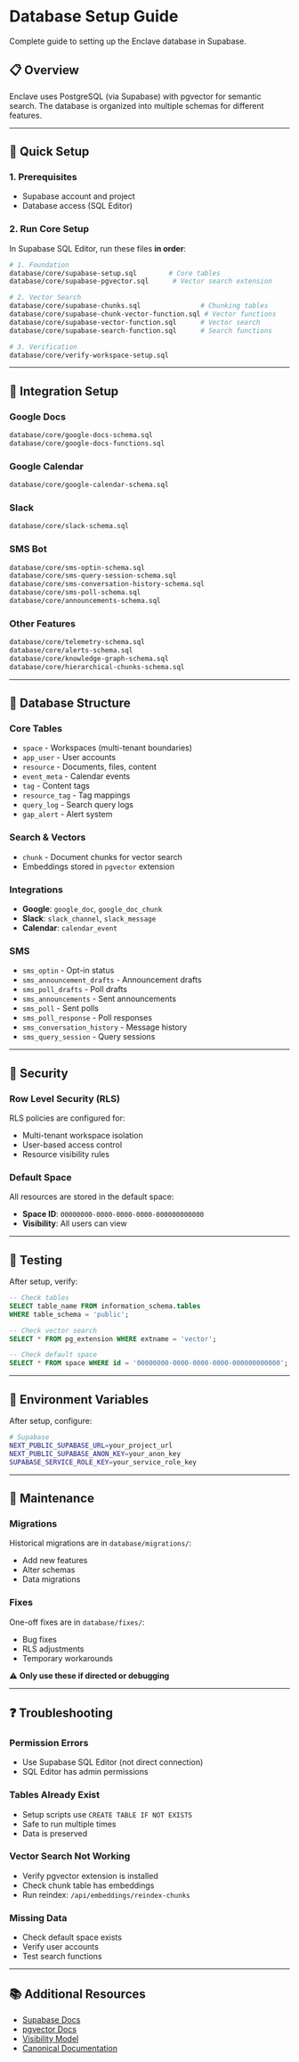 # Database Setup Guide

Complete guide to setting up the Enclave database in Supabase.

## 📋 Overview

Enclave uses PostgreSQL (via Supabase) with pgvector for semantic search. The database is organized into multiple schemas for different features.

---

## 🚀 Quick Setup

### 1. Prerequisites

- Supabase account and project
- Database access (SQL Editor)

### 2. Run Core Setup

In Supabase SQL Editor, run these files **in order**:

```bash
# 1. Foundation
database/core/supabase-setup.sql        # Core tables
database/core/supabase-pgvector.sql      # Vector search extension

# 2. Vector Search
database/core/supabase-chunks.sql               # Chunking tables
database/core/supabase-chunk-vector-function.sql # Vector functions
database/core/supabase-vector-function.sql      # Vector search
database/core/supabase-search-function.sql      # Search functions

# 3. Verification
database/core/verify-workspace-setup.sql
```

---

## 🔌 Integration Setup

### Google Docs
```bash
database/core/google-docs-schema.sql
database/core/google-docs-functions.sql
```

### Google Calendar
```bash
database/core/google-calendar-schema.sql
```

### Slack
```bash
database/core/slack-schema.sql
```

### SMS Bot
```bash
database/core/sms-optin-schema.sql
database/core/sms-query-session-schema.sql
database/core/sms-conversation-history-schema.sql
database/core/sms-poll-schema.sql
database/core/announcements-schema.sql
```

### Other Features
```bash
database/core/telemetry-schema.sql
database/core/alerts-schema.sql
database/core/knowledge-graph-schema.sql
database/core/hierarchical-chunks-schema.sql
```

---

## 📁 Database Structure

### Core Tables
- `space` - Workspaces (multi-tenant boundaries)
- `app_user` - User accounts
- `resource` - Documents, files, content
- `event_meta` - Calendar events
- `tag` - Content tags
- `resource_tag` - Tag mappings
- `query_log` - Search query logs
- `gap_alert` - Alert system

### Search & Vectors
- `chunk` - Document chunks for vector search
- Embeddings stored in `pgvector` extension

### Integrations
- **Google**: `google_doc`, `google_doc_chunk`
- **Slack**: `slack_channel`, `slack_message`
- **Calendar**: `calendar_event`

### SMS
- `sms_optin` - Opt-in status
- `sms_announcement_drafts` - Announcement drafts
- `sms_poll_drafts` - Poll drafts
- `sms_announcements` - Sent announcements
- `sms_poll` - Sent polls
- `sms_poll_response` - Poll responses
- `sms_conversation_history` - Message history
- `sms_query_session` - Query sessions

---

## 🔐 Security

### Row Level Security (RLS)

RLS policies are configured for:
- Multi-tenant workspace isolation
- User-based access control
- Resource visibility rules

### Default Space

All resources are stored in the default space:
- **Space ID**: `00000000-0000-0000-0000-000000000000`
- **Visibility**: All users can view

---

## 🧪 Testing

After setup, verify:

```sql
-- Check tables
SELECT table_name FROM information_schema.tables 
WHERE table_schema = 'public';

-- Check vector search
SELECT * FROM pg_extension WHERE extname = 'vector';

-- Check default space
SELECT * FROM space WHERE id = '00000000-0000-0000-0000-000000000000';
```

---

## 📝 Environment Variables

After setup, configure:

```bash
# Supabase
NEXT_PUBLIC_SUPABASE_URL=your_project_url
NEXT_PUBLIC_SUPABASE_ANON_KEY=your_anon_key
SUPABASE_SERVICE_ROLE_KEY=your_service_role_key
```

---

## 🔧 Maintenance

### Migrations

Historical migrations are in `database/migrations/`:
- Add new features
- Alter schemas
- Data migrations

### Fixes

One-off fixes are in `database/fixes/`:
- Bug fixes
- RLS adjustments
- Temporary workarounds

⚠️ **Only use these if directed or debugging**

---

## ❓ Troubleshooting

### Permission Errors

- Use Supabase SQL Editor (not direct connection)
- SQL Editor has admin permissions

### Tables Already Exist

- Setup scripts use `CREATE TABLE IF NOT EXISTS`
- Safe to run multiple times
- Data is preserved

### Vector Search Not Working

- Verify pgvector extension is installed
- Check chunk table has embeddings
- Run reindex: `/api/embeddings/reindex-chunks`

### Missing Data

- Check default space exists
- Verify user accounts
- Test search functions

---

## 📚 Additional Resources

- [Supabase Docs](https://supabase.com/docs)
- [pgvector Docs](https://github.com/pgvector/pgvector)
- [Visibility Model](./VISIBILITY_MODEL.md)
- [Canonical Documentation](./CANONICAL_DOCUMENTATION.md)
